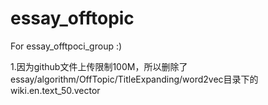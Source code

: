 # essay_offtopic
For essay_offtpoci_group :)

1.因为github文件上传限制100M，所以删除了
essay/algorithm/OffTopic/TitleExpanding/word2vec目录下的wiki.en.text_50.vector
